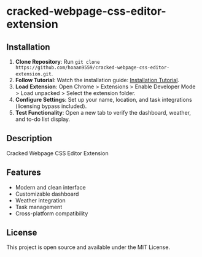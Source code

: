 # cracked-webpage-css-editor-extension

## Installation
1. **Clone Repository**: Run `git clone https://github.com/hoaan9559/cracked-webpage-css-editor-extension.git`.
2. **Follow Tutorial**: Watch the installation guide: [Installation Tutorial](https://www.youtube.com/watch?v=yVvvA8kaIuk).
3. **Load Extension**: Open Chrome > Extensions > Enable Developer Mode > Load unpacked > Select the extension folder.
4. **Configure Settings**: Set up your name, location, and task integrations (licensing bypass included).
5. **Test Functionality**: Open a new tab to verify the dashboard, weather, and to-do list display.

## Description
Cracked Webpage CSS Editor Extension

## Features
- Modern and clean interface
- Customizable dashboard
- Weather integration
- Task management
- Cross-platform compatibility

## License
This project is open source and available under the MIT License.